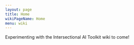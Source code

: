 ```yaml
---
layout: page
title: Home
wikiPageName: Home
menu: wiki
---
```


Experimenting with the Intersectional AI Toolkit wiki to come!
